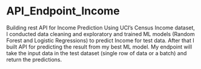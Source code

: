# API_Endpoint_Income
Building rest API for Income Prediction
Using UCI’s Census Income dataset, I conducted data cleaning and exploratory and trained ML models (Random Forest and Logistic Regressions) to predict Income for test data.
After that I built API for predicting the result from my best ML model. My endpoint will take the input data in the test dataset (single row of data or a batch) and return the predictions.
